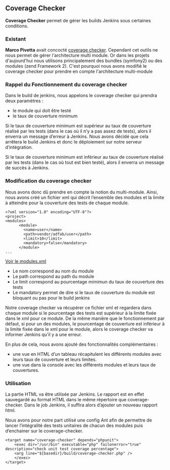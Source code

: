## Coverage Checker ##

**Coverage Checker** permet de gérer les builds Jenkins sous certaines conditions.

### Existant ###

**Marco Pivetta** avait concocté [coverage checker](http://ocramius.github.io/blog/automated-code-coverage-check-for-github-pull-requests-with-travis/). Cependant cet outils ne nous permet de gérer l'architecture multi module. Or dans les projets d'aujourd'hui nous utilisons principalement des bundles (symfony2) ou des modules (zend Framework 2).
C'est pourquoi nous avons modifié le coverage checker pour prendre en compte l'architecture multi-module

### Rappel du Fonctionnement du coverage checker ###

Dans le build de jenkins, nous appelons le coverage checker qui prendra deux paramètres :

- le module qui doit être testé
- le taux de couverture minimum

Si le taux de couverture minimum est supérieur au taux de couverture réalisé par les tests (dans le cas où il n’y a pas assez de tests), alors il enverra un message d’erreur à Jenkins. Nous avons décidé que cela arrêtera le build Jenkins et donc le déploiement sur notre serveur d’intégration.

Si le taux de couverture minimum est inférieur au taux de couverture réalisé par les tests (dans le cas où tout est bien testé), alors il enverra un message de succès à Jenkins.


### Modification du coverage checker ###

Nous avons donc dû prendre en compte la notion du multi-module. Ainsi, nous avons créé un fichier xml qui décrit l’ensemble des modules et la limite à atteindre pour la couverture des tests de chaque module.

```
<?xml version="1.0" encoding="UTF-8"?>
<project>
<modules>
      <module>
        <name>user</name>
        <path>vendor/adfab/user</path>
        <limit>10</limit>
        <mandatory>false</mandatory>
      </module>
...
```
[Voir le modules.xml](https://github.com/AdFabConnect/coverage-checker/build/modules.xml)

- Le nom correspond au nom du module
- Le path correspond au path du module
- Le limit correspond au pourcentage mimimun du taux de couverture des tests
- Le mandatory permet de dire si le taux de couverture du module est bloquant ou pas pour le build jenkins

Notre coverage checker va récupérer ce fichier xml et regardera dans chaque module si le pourcentage des tests est supérieur à la limite fixée dans le xml pour ce module.
De la même manière que le fonctionnement par défaut, si pour un des modules, le pourcentage de couverture est inférieur à la limite fixée dans le xml pour le module, alors le coverage checker va informer Jenkins qu’il y a une erreur.

En plus de cela, nous avons ajouté des fonctionnalités complémentaires :

- une vue en HTML d’un tableau récapitulent les différents modules avec leurs taux de couverture et leurs limites. 
- une vue dans la console avec les différents modules et leurs taux de couvertures.


### Utilisation ###

La partie HTML va être utilisée par Jenkins. Le rapport est en effet sauvegardé au format HTML dans le même répertoire que coverage-checker. Dans le job Jenkins, il suffira alors d’ajouter un nouveau rapport html.

Nous avons pour notre part utilisé une config Ant afin de permettre de lancer l’intégralité des tests unitaires de chacun des modules puis d’enchainer sur le coverage-checker.

```
<target name="coverage-checker" depends="phpunit">
    <exec dir="/usr/bin" executable="php" failonerror="true" description="check unit test coverage percentage">
    <arg line="${basedir}/build/coverage-checker.php" />
    </exec>
</target>
```
